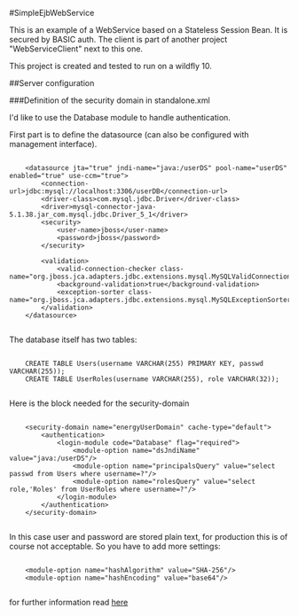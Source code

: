 #SimpleEjbWebService

This is an example of a WebService based on a Stateless Session Bean. It is secured by BASIC auth.
The client is part of another project "WebServiceClient" next to this one.

This project is created and tested to run on a wildfly 10.  

##Server configuration

###Definition of the security domain in standalone.xml

I'd like to use the Database module to handle authentication.

First part is to define the datasource (can also be configured with management interface).

```

    <datasource jta="true" jndi-name="java:/userDS" pool-name="userDS" enabled="true" use-ccm="true">
    	<connection-url>jdbc:mysql://localhost:3306/userDB</connection-url>
    	<driver-class>com.mysql.jdbc.Driver</driver-class>
    	<driver>mysql-connector-java-5.1.38.jar_com.mysql.jdbc.Driver_5_1</driver>
    	<security>
    		<user-name>jboss</user-name>
    		<password>jboss</password>
    	</security>
    	
    	<validation>
    		<valid-connection-checker class-name="org.jboss.jca.adapters.jdbc.extensions.mysql.MySQLValidConnectionChecker"/>
    		<background-validation>true</background-validation>
    		<exception-sorter class-name="org.jboss.jca.adapters.jdbc.extensions.mysql.MySQLExceptionSorter"/>
    	</validation>
    </datasource>
    
```

The database itself has two tables:

```

    CREATE TABLE Users(username VARCHAR(255) PRIMARY KEY, passwd VARCHAR(255));
    CREATE TABLE UserRoles(username VARCHAR(255), role VARCHAR(32));
     
```


Here is the block needed for the security-domain

```

    <security-domain name="energyUserDomain" cache-type="default">
    	<authentication>
    		<login-module code="Database" flag="required">
    			<module-option name="dsJndiName" value="java:/userDS"/>
    			<module-option name="principalsQuery" value="select passwd from Users where username=?"/>
    			<module-option name="rolesQuery" value="select role,'Roles' from UserRoles where username=?"/>
    		</login-module>
    	</authentication>
    </security-domain>


```
In this case user and password are stored plain text, for production this is of course not acceptable. So you have to add more settings: 

```

 	<module-option name="hashAlgorithm" value="SHA-256"/>
    <module-option name="hashEncoding" value="base64"/>
                            
```


for further information read [here](http://blog.eisele.net/2015/01/jdbc-realm-wildfly820-primefaces51.html) 

